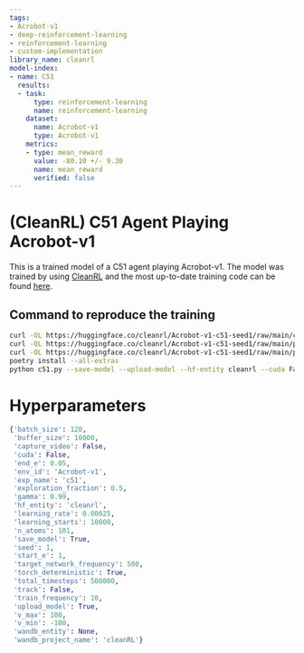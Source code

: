 ```yaml
---
tags:
- Acrobot-v1
- deep-reinforcement-learning
- reinforcement-learning
- custom-implementation
library_name: cleanrl
model-index:
- name: C51
  results:
  - task:
      type: reinforcement-learning
      name: reinforcement-learning
    dataset:
      name: Acrobot-v1
      type: Acrobot-v1
    metrics:
    - type: mean_reward
      value: -80.10 +/- 9.30
      name: mean_reward
      verified: false
---
```


# (CleanRL) **C51** Agent Playing **Acrobot-v1**

This is a trained model of a C51 agent playing Acrobot-v1.
The model was trained by using [CleanRL](https://github.com/vwxyzjn/cleanrl) and the most up-to-date training code can be
found [here](https://github.com/vwxyzjn/cleanrl/blob/master/cleanrl/c51.py).

## Command to reproduce the training

```bash
curl -OL https://huggingface.co/cleanrl/Acrobot-v1-c51-seed1/raw/main/c51.py
curl -OL https://huggingface.co/cleanrl/Acrobot-v1-c51-seed1/raw/main/pyproject.toml
curl -OL https://huggingface.co/cleanrl/Acrobot-v1-c51-seed1/raw/main/poetry.lock
poetry install --all-extras
python c51.py --save-model --upload-model --hf-entity cleanrl --cuda False --env-id Acrobot-v1
```

# Hyperparameters
```python
{'batch_size': 128,
 'buffer_size': 10000,
 'capture_video': False,
 'cuda': False,
 'end_e': 0.05,
 'env_id': 'Acrobot-v1',
 'exp_name': 'c51',
 'exploration_fraction': 0.5,
 'gamma': 0.99,
 'hf_entity': 'cleanrl',
 'learning_rate': 0.00025,
 'learning_starts': 10000,
 'n_atoms': 101,
 'save_model': True,
 'seed': 1,
 'start_e': 1,
 'target_network_frequency': 500,
 'torch_deterministic': True,
 'total_timesteps': 500000,
 'track': False,
 'train_frequency': 10,
 'upload_model': True,
 'v_max': 100,
 'v_min': -100,
 'wandb_entity': None,
 'wandb_project_name': 'cleanRL'}
```
    